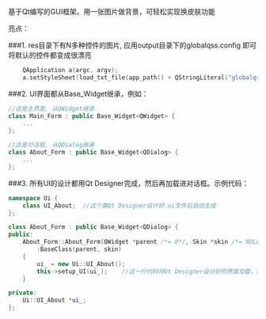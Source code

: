 基于Qt编写的GUI框架。用一张图片做背景，可轻松实现换皮肤功能

亮点：


###1. res目录下有N多种控件的图片, 应用output目录下的globalqss.config 即可将默认的控件都变成很漂亮
```cpp
    QApplication a(argc, argv);
    a.setStyleSheet(load_txt_file(app_path() + QStringLiteral("globalqss.config")));
```

###2. UI界面都从Base_Widget继承，例如：
```cpp
//这是主界面, 从QWidget继承
class Main_Form : public Base_Widget<QWidget> {
    ...
};

//这是对话框, 从QDialog继承
class About_Form : public Base_Widget<QDialog> {
    ...
};
```

###3. 所有UI的设计都用Qt Designer完成，然后再加载进对话框。示例代码：
```cpp
namespace Ui {
    class UI_About;  //这个类Qt Designer设计好.ui文件后自动生成
};

class About_Form : public Base_Widget<QDialog> {
public:
    About_Form::About_Form(QWidget *parent /*= 0*/, Skin *skin /*= NULL*/)
        :BaseClass(parent, skin)
    {
        ui_ = new Ui::UI_About();
        this->setup_UI(ui_);    //这一行代码将Qt Designer设计好的界面加载，然后对话框就变得挺漂亮了
    }

private:
    Ui::UI_About *ui_;
};
